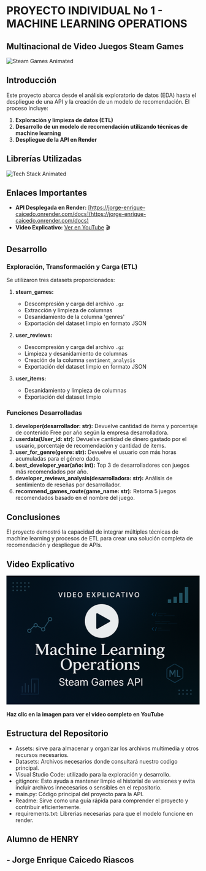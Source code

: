 # PROYECTO INDIVIDUAL No 1 - MACHINE LEARNING OPERATIONS

## Multinacional de Video Juegos Steam Games

![Steam Games Animated](steam_games_animated.gif)



## Introducción

Este proyecto abarca desde el análisis exploratorio de datos (EDA) hasta el despliegue de una API y la creación de un modelo de recomendación. El proceso incluye:

1. **Exploración y limpieza de datos (ETL)**
2. **Desarrollo de un modelo de recomendación utilizando técnicas de machine learning**
3. **Despliegue de la API en Render**

## Librerías Utilizadas

![Tech Stack Animated](tech_stack_animated.gif)

## Enlaces Importantes

- **API Desplegada en Render:** [https://jorge-enrique-caicedo.onrender.com/docs](https://jorge-enrique-caicedo.onrender.com/docs)
- **Video Explicativo:** [Ver en YouTube](https://youtu.be/QZ5kIKQmvoA) 🎬

## Desarrollo

### Exploración, Transformación y Carga (ETL)

Se utilizaron tres datasets proporcionados:

1. **steam_games:**
   - Descompresión y carga del archivo `.gz`
   - Extracción y limpieza de columnas
   - Desanidamiento de la columna 'genres'
   - Exportación del dataset limpio en formato JSON

2. **user_reviews:**
   - Descompresión y carga del archivo `.gz`
   - Limpieza y desanidamiento de columnas
   - Creación de la columna `sentiment_analysis`
   - Exportación del dataset limpio en formato JSON

3. **user_items:**
   - Desanidamiento y limpieza de columnas
   - Exportación del dataset limpio

### Funciones Desarrolladas

1. **developer(desarrollador: str):** Devuelve cantidad de items y porcentaje de contenido Free por año según la empresa desarrolladora.
2. **userdata(User_id: str):** Devuelve cantidad de dinero gastado por el usuario, porcentaje de recomendación y cantidad de items.
3. **user_for_genre(genre: str):** Devuelve el usuario con más horas acumuladas para el género dado.
4. **best_developer_year(año: int):** Top 3 de desarrolladores con juegos más recomendados por año.
5. **developer_reviews_analysis(desarrolladora: str):** Análisis de sentimiento de reseñas por desarrollador.
6. **recommend_games_route(game_name: str):** Retorna 5 juegos recomendados basado en el nombre del juego.

## Conclusiones

El proyecto demostró la capacidad de integrar múltiples técnicas de machine learning y procesos de ETL para crear una solución completa de recomendación y despliegue de APIs.

## Video Explicativo

[![Video Explicativo del Proyecto](video_explicativo_preview.png)](https://youtu.be/QZ5kIKQmvoA)

**Haz clic en la imagen para ver el video completo en YouTube**

## Estructura del Repositorio
 
-  Assets: sirve para almacenar y organizar los archivos multimedia y otros recursos necesarios.
-  Datasets: Archivos necesarios donde consultará nuestro codigo principal.
-  Visual Studio Code: utilizado para la exploración y desarrollo.
-  gitignore: Esto ayuda a mantener limpio el historial de versiones y evita incluir archivos innecesarios o 
   sensibles en el repositorio.
-  main.py: Código principal del proyecto para la API.
-  Readme: Sirve como una guía rápida para comprender el proyecto y contribuir eficientemente.
-  requirements.txt: Librerias necesarias para que el modelo funcione en render.

## Alumno de HENRY
## - Jorge Enrique Caicedo Riascos
